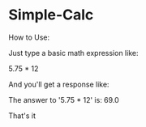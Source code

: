 # Simple-Calc

How to Use:

Just type a basic math expression like:

5.75 * 12

And you'll get a response like:

The answer to '5.75 * 12' is: 69.0


That's it
